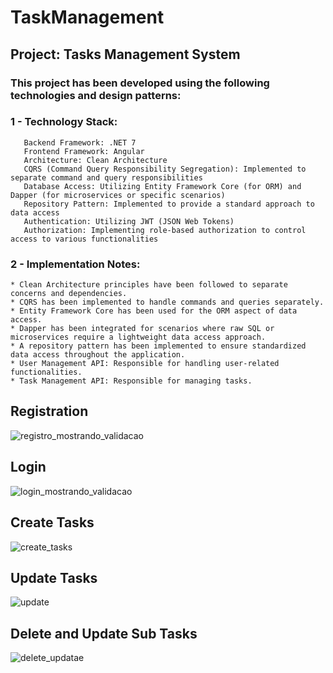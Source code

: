 # TaskManagement
## Project: Tasks Management System
### This project has been developed using the following technologies and design patterns:
### 1 - Technology Stack:
       Backend Framework: .NET 7
       Frontend Framework: Angular
       Architecture: Clean Architecture
       CQRS (Command Query Responsibility Segregation): Implemented to separate command and query responsibilities
       Database Access: Utilizing Entity Framework Core (for ORM) and Dapper (for microservices or specific scenarios)
       Repository Pattern: Implemented to provide a standard approach to data access
       Authentication: Utilizing JWT (JSON Web Tokens)
       Authorization: Implementing role-based authorization to control access to various functionalities

### 2 - Implementation Notes:

    * Clean Architecture principles have been followed to separate concerns and dependencies.
    * CQRS has been implemented to handle commands and queries separately.
    * Entity Framework Core has been used for the ORM aspect of data access.
    * Dapper has been integrated for scenarios where raw SQL or microservices require a lightweight data access approach.
    * A repository pattern has been implemented to ensure standardized data access throughout the application.
    * User Management API: Responsible for handling user-related functionalities.
    * Task Management API: Responsible for managing tasks.

## Registration
![registro_mostrando_validacao](https://github.com/HenriqueLopesDeSouza/TaskManagement/assets/43977679/e8cc126d-c287-4b5f-ba2a-cb8da62a6ca3)

## Login 
![login_mostrando_validacao](https://github.com/HenriqueLopesDeSouza/TaskManagement/assets/43977679/eeef05ff-a4b7-4fca-8112-de009753746a)

## Create Tasks
![create_tasks](https://github.com/HenriqueLopesDeSouza/TaskManagement/assets/43977679/634d83d5-cb40-4388-ab2e-168f2b321a39)

## Update Tasks
![update](https://github.com/HenriqueLopesDeSouza/TaskManagement/assets/43977679/744e434c-eec9-4894-9f73-15472f9ff136)

## Delete and Update Sub Tasks
![delete_updatae](https://github.com/HenriqueLopesDeSouza/TaskManagement/assets/43977679/93b0ecd8-96ec-4773-b473-f0aeddbf8b35)


